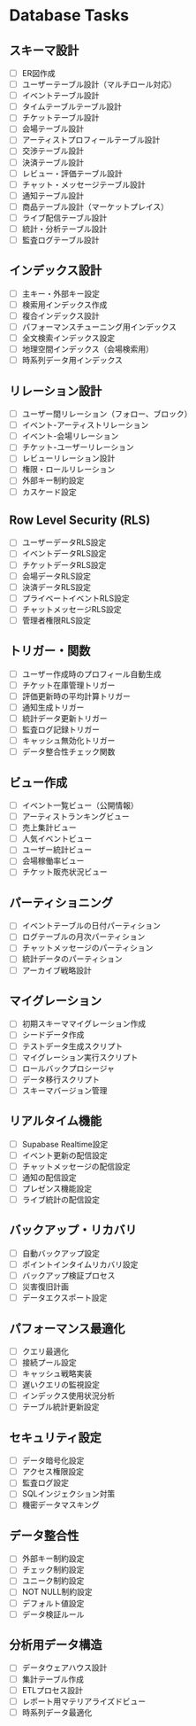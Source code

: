 # Database Tasks

## スキーマ設計
- [ ] ER図作成
- [ ] ユーザーテーブル設計（マルチロール対応）
- [ ] イベントテーブル設計
- [ ] タイムテーブルテーブル設計
- [ ] チケットテーブル設計
- [ ] 会場テーブル設計
- [ ] アーティストプロフィールテーブル設計
- [ ] 交渉テーブル設計
- [ ] 決済テーブル設計
- [ ] レビュー・評価テーブル設計
- [ ] チャット・メッセージテーブル設計
- [ ] 通知テーブル設計
- [ ] 商品テーブル設計（マーケットプレイス）
- [ ] ライブ配信テーブル設計
- [ ] 統計・分析テーブル設計
- [ ] 監査ログテーブル設計

## インデックス設計
- [ ] 主キー・外部キー設定
- [ ] 検索用インデックス作成
- [ ] 複合インデックス設計
- [ ] パフォーマンスチューニング用インデックス
- [ ] 全文検索インデックス設定
- [ ] 地理空間インデックス（会場検索用）
- [ ] 時系列データ用インデックス

## リレーション設計
- [ ] ユーザー間リレーション（フォロー、ブロック）
- [ ] イベント-アーティストリレーション
- [ ] イベント-会場リレーション
- [ ] チケット-ユーザーリレーション
- [ ] レビューリレーション設計
- [ ] 権限・ロールリレーション
- [ ] 外部キー制約設定
- [ ] カスケード設定

## Row Level Security (RLS)
- [ ] ユーザーデータRLS設定
- [ ] イベントデータRLS設定
- [ ] チケットデータRLS設定
- [ ] 会場データRLS設定
- [ ] 決済データRLS設定
- [ ] プライベートイベントRLS設定
- [ ] チャットメッセージRLS設定
- [ ] 管理者権限RLS設定

## トリガー・関数
- [ ] ユーザー作成時のプロフィール自動生成
- [ ] チケット在庫管理トリガー
- [ ] 評価更新時の平均計算トリガー
- [ ] 通知生成トリガー
- [ ] 統計データ更新トリガー
- [ ] 監査ログ記録トリガー
- [ ] キャッシュ無効化トリガー
- [ ] データ整合性チェック関数

## ビュー作成
- [ ] イベント一覧ビュー（公開情報）
- [ ] アーティストランキングビュー
- [ ] 売上集計ビュー
- [ ] 人気イベントビュー
- [ ] ユーザー統計ビュー
- [ ] 会場稼働率ビュー
- [ ] チケット販売状況ビュー

## パーティショニング
- [ ] イベントテーブルの日付パーティション
- [ ] ログテーブルの月次パーティション
- [ ] チャットメッセージのパーティション
- [ ] 統計データのパーティション
- [ ] アーカイブ戦略設計

## マイグレーション
- [ ] 初期スキーママイグレーション作成
- [ ] シードデータ作成
- [ ] テストデータ生成スクリプト
- [ ] マイグレーション実行スクリプト
- [ ] ロールバックプロシージャ
- [ ] データ移行スクリプト
- [ ] スキーマバージョン管理

## リアルタイム機能
- [ ] Supabase Realtime設定
- [ ] イベント更新の配信設定
- [ ] チャットメッセージの配信設定
- [ ] 通知の配信設定
- [ ] プレゼンス機能設定
- [ ] ライブ統計の配信設定

## バックアップ・リカバリ
- [ ] 自動バックアップ設定
- [ ] ポイントインタイムリカバリ設定
- [ ] バックアップ検証プロセス
- [ ] 災害復旧計画
- [ ] データエクスポート設定

## パフォーマンス最適化
- [ ] クエリ最適化
- [ ] 接続プール設定
- [ ] キャッシュ戦略実装
- [ ] 遅いクエリの監視設定
- [ ] インデックス使用状況分析
- [ ] テーブル統計更新設定

## セキュリティ設定
- [ ] データ暗号化設定
- [ ] アクセス権限設定
- [ ] 監査ログ設定
- [ ] SQLインジェクション対策
- [ ] 機密データマスキング

## データ整合性
- [ ] 外部キー制約設定
- [ ] チェック制約設定
- [ ] ユニーク制約設定
- [ ] NOT NULL制約設定
- [ ] デフォルト値設定
- [ ] データ検証ルール

## 分析用データ構造
- [ ] データウェアハウス設計
- [ ] 集計テーブル作成
- [ ] ETLプロセス設計
- [ ] レポート用マテリアライズドビュー
- [ ] 時系列データ最適化